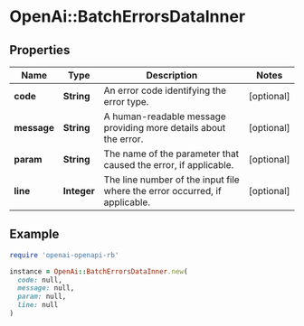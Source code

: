 # OpenAi::BatchErrorsDataInner

## Properties

| Name | Type | Description | Notes |
| ---- | ---- | ----------- | ----- |
| **code** | **String** | An error code identifying the error type. | [optional] |
| **message** | **String** | A human-readable message providing more details about the error. | [optional] |
| **param** | **String** | The name of the parameter that caused the error, if applicable. | [optional] |
| **line** | **Integer** | The line number of the input file where the error occurred, if applicable. | [optional] |

## Example

```ruby
require 'openai-openapi-rb'

instance = OpenAi::BatchErrorsDataInner.new(
  code: null,
  message: null,
  param: null,
  line: null
)
```

